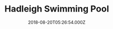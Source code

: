 ---
date: 2018-08-20T05:26:54.000Z
title: Hadleigh Swimming Pool
latitude: 52.04454122139633
longitude: 0.9586564785024496
category: checkin
---